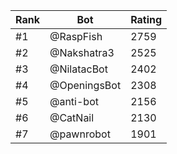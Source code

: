 Rank|Bot|Rating
---|---|---
#1|@RaspFish|2759
#2|@Nakshatra3|2525
#3|@NilatacBot|2402
#4|@OpeningsBot|2308
#5|@anti-bot|2156
#6|@CatNail|2130
#7|@pawnrobot|1901
